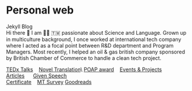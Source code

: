 # Personal web 
Jekyll Blog\
Hi there :wave: I am :woman_technologist: :taiwan: passionate about Science and Language. Grown up in multiculture background, I once worked at international tech company where I acted as a focal point between R&D department and Program Managers. Most recently, I helped an oil & gas british company sponsored by British Chamber of Commerce to handle a clean tech project.

[TEDx Talks](https://www.ted.com/profiles/3699807/translator) &nbsp; &nbsp;[Novel Translation](https://issuu.com/avaruan/docs/_______________)\
[POAP award](https://www.gitpoap.io/p/0xd777e838ca719946e4bf6d65a48f0a49ad6fab1c) &nbsp; &nbsp;[Events & Projects](https://ava517.github.io/Attended.html) &nbsp; &nbsp; \
[Articles](https://ava517.medium.com) &nbsp; &nbsp; &nbsp;[Given Speech](https://www.youtube.com/watch?v=VIK8BKPsKk4)\
[Certificate](https://ava517.github.io/Certificates.html) &nbsp; &nbsp;[MT Survey](https://ava517.github.io/Survey.html)
[Goodreads](hhttps://www.goodreads.com/user/show/44009437-ava-ruan)
